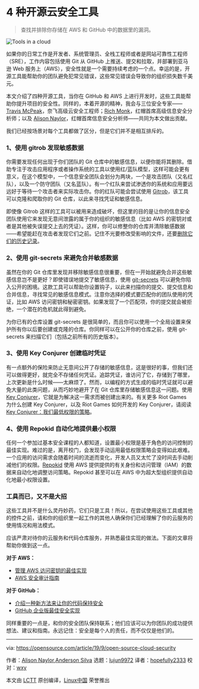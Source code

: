 [#]: collector: (lujun9972)
[#]: translator: (hopefully2333)
[#]: reviewer: (wxy)
[#]: publisher: ( )
[#]: url: ( )
[#]: subject: (4 open source cloud security tools)
[#]: via: (https://opensource.com/article/19/9/open-source-cloud-security)
[#]: author: (Alison Naylor https://opensource.com/users/asnaylor,Anderson Silva https://opensource.com/users/ansilva)

4 种开源云安全工具
======

> 查找并排除你存储在 AWS 和 GitHub 中的数据里的漏洞。

![Tools in a cloud][1]

如果你的日常工作是开发者、系统管理员、全栈工程师或者是网站可靠性工程师（SRE），工作内容包括使用 Git 从 GitHub 上推送、提交和拉取，并部署到亚马逊 Web 服务上（AWS），安全性就是一个需要持续考虑的一个点。幸运的是，开源工具能帮助你的团队避免犯常见错误，这些常见错误会导致你的组织损失数千美元。

本文介绍了四种开源工具，当你在 GitHub 和 AWS 上进行开发时，这些工具能帮助你提升项目的安全性。同样的，本着开源的精神，我会与三位安全专家——[Travis McPeak][2]，奈飞高级云安全工程师；[Rich Monk][3]，红帽首席高级信息安全分析师；以及 [Alison Naylor][4]，红帽首席信息安全分析师——共同为本文做出贡献。

我们已经按场景对每个工具都做了区分，但是它们并不是相互排斥的。

### 1、使用 gitrob 发现敏感数据

你需要发现任何出现于你们团队的 Git 仓库中的敏感信息，以便你能将其删除。借助专注于攻击应用程序或者操作系统的工具以使用红/蓝队模型，这样可能会更有意义，在这个模型中，一个信息安全团队会划分为两块，一个是攻击团队（又名红队），以及一个防守团队（又名蓝队）。有一个红队来尝试渗透你的系统和应用要远远好于等待一个攻击者来实际攻击你。你的红队可能会尝试使用 [Gitrob][5]，该工具可以克隆和爬取你的 Git 仓库，以此来寻找凭证和敏感信息。

即使像 Gitrob 这样的工具可以被用来造成破坏，但这里的目的是让你的信息安全团队使用它来发现无意间泄露的属于你的组织的敏感信息（比如 AWS 的密钥对或者是其他被失误提交上去的凭证）。这样，你可以修整你的仓库并清除敏感数据——希望能赶在攻击者发现它们之前。记住不光要修改受影响的文件，还要[删除它们的历史记录][6]。

### 2、使用 git-secrets 来避免合并敏感数据

虽然在你的 Git 仓库里发现并移除敏感信息很重要，但在一开始就避免合并这些敏感信息岂不是更好？即使错误地提交了敏感信息，使用 [git-secrets][7] 可以避免你陷入公开的困境。这款工具可以帮助你设置钩子，以此来扫描你的提交、提交信息和合并信息，寻找常见的敏感信息模式。注意你选择的模式要匹配你的团队使用的凭证，比如 AWS 访问密钥和秘密密钥。如果发现了一个匹配项，你的提交就会被拒绝，一个潜在的危机就此得到避免。

为你已有的仓库设置 git-secrets 是很简单的，而且你可以使用一个全局设置来保护所有你以后要创建或克隆的仓库。你同样可以在公开你的仓库之前，使用 git-secrets 来扫描它们（包括之前所有的历史版本）。

### 3、使用 Key Conjurer 创建临时凭证

有一点额外的保险来防止无意间公开了存储的敏感信息，这是很好的事，但我们还可以做得更好，就完全不存储任何凭证。追踪凭证，谁访问了它，存储到了哪里，上次更新是什么时候——太麻烦了。然而，以编程的方式生成的临时凭证就可以避免大量的此类问题，从而巧妙地避开了在 Git 仓库里存储敏感信息这一问题。使用 [Key Conjurer][8]，它就是为解决这一需求而被创建出来的。有关更多 Riot Games 为什么创建 Key Conjurer，以及 Riot Games 如何开发的 Key Conjurer，请阅读 [Key Conjurer：我们最低权限的策略][9]。

### 4、使用 Repokid 自动化地提供最小权限

任何一个参加过基本安全课程的人都知道，设置最小权限是基于角色的访问控制的最佳实现。难过的是，离开校门，会发现手动运用最低权限策略会变得如此艰难。一个应用的访问需求会随着时间的流逝而变化，开发人员又太忙了没时间去手动削减他们的权限。[Repokid][10] 使用 AWS 提供提供的有关身份和访问管理（IAM）的数据来自动化地调整访问策略。Repokid 甚至可以在 AWS 中为超大型组织提供自动化地最小权限设置。

### 工具而已，又不是大招

这些工具并不是什么灵丹妙药，它们只是工具！所以，在尝试使用这些工具或其他的控件之前，请和你的组织里一起工作的其他人确保你们已经理解了你的云服务的使用情况和用法模式。

应该严肃对待你的云服务和代码仓库服务，并熟悉最佳实现的做法。下面的文章将帮助你做到这一点。

**对于 AWS：**

  * [管理 AWS 访问密钥的最佳实现][11]
  * [AWS 安全审计指南][12]

**对于 GitHub：**

  * [介绍一种新方法来让你的代码保持安全][13]
  * [GitHub 企业版最佳安全实现][14]

同样重要的一点是，和你的安全团队保持联系；他们应该可以为你团队的成功提供想法、建议和指南。永远记住：安全是每个人的责任，而不仅仅是他们的。

--------------------------------------------------------------------------------

via: https://opensource.com/article/19/9/open-source-cloud-security

作者：[Alison Naylor][a1],[Anderson Silva][a2]
选题：[lujun9972][b]
译者：[hopefully2333](https://github.com/hopefully2333)
校对：[wxy](https://github.com/wxy)

本文由 [LCTT](https://github.com/LCTT/TranslateProject) 原创编译，[Linux中国](https://linux.cn/) 荣誉推出

[a1]: https://opensource.com/users/asnaylor
[a2]: https://opensource.com/users/ansilva
[b]: https://github.com/lujun9972
[1]: https://opensource.com/sites/default/files/styles/image-full-size/public/lead-images/cloud_tools_hardware.png?itok=PGjJenqT (Tools in a cloud)
[2]: https://twitter.com/travismcpeak?lang=en
[3]: https://github.com/rmonk
[4]: https://www.linkedin.com/in/alperkins/
[5]: https://github.com/michenriksen/gitrob
[6]: https://help.github.com/en/articles/removing-sensitive-data-from-a-repository
[7]: https://github.com/awslabs/git-secrets
[8]: https://github.com/RiotGames/key-conjurer
[9]: https://technology.riotgames.com/news/key-conjurer-our-policy-least-privilege
[10]: https://github.com/Netflix/repokid
[11]: https://docs.aws.amazon.com/general/latest/gr/aws-access-keys-best-practices.html
[12]: https://docs.aws.amazon.com/general/latest/gr/aws-security-audit-guide.html
[13]: https://github.blog/2019-05-23-introducing-new-ways-to-keep-your-code-secure/
[14]: https://github.blog/2015-10-09-github-enterprise-security-best-practices/
